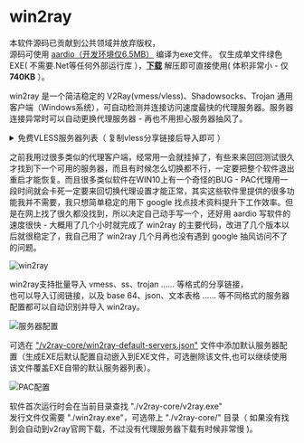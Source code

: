 # win2ray 
本软件源码已贡献到公共领域并放弃版权，  
源码可使用 [aardio（开发环境仅6.5MB）](http://www.aardio.com) 编译为exe文件。  仅生成单文件绿色EXE( 不需要.Net等任何外部运行库 ），**[下载](../../releases/latest)** 解压即可直接使用( 体积非常小 - 仅 **740KB** ）。

win2ray 是一个简洁稳定的 V2Ray(vmess/vless)、Shadowsocks、Trojan 通用客户端（Windows系统），可自动检测并连接访问速度最快的代理服务器。服务器连接异常时可以自动更换代理服务器 - 再也不用担心服务器抽风了。

<details>  <summary>免费VLESS服务器列表（ 复制vless分享链接后导入即可 ）</summary>  <p>
vless://fab73d01-39bc-86d6-3c61-e6a76957d729@v.vulvpstech.xyz:443/?flow=xtls-rprx-direct&host=v.vulvpstech.xyz&tls=xtls#%E7%BE%8E%E5%9B%BD%E8%A5%BF%E9%9B%85%E5%9B%BE_XTLS%2FDirect
vless://4b5f75e2-01ee-2a3b-3007-a4f8c26c75fb@v.vulvpstech.xyz:443/?host=v.vulvpstech.xyz&tls=tls#%E7%BE%8E%E5%9B%BD%E8%A5%BF%E9%9B%85%E5%9B%BE_TLS
vless://4b5f75e2-01ee-2a3b-3007-a4f8c26c75fb@v.vulvpstech.xyz:443/?host=v.vulvpstech.xyz&network=ws&path=%2Fftyyws&sni=v.vulvpstech.xyz&tls=tls#%E7%BE%8E%E5%9B%BD%E8%A5%BF%E9%9B%85%E5%9B%BE_WSS
vless://f5859dd8-95aa-6f5a-8d5a-0829d43b86e3@jp.vulvpstech.xyz:443/?flow=xtls-rprx-direct&host=jp.vulvpstech.xyz&tls=xtls#%E6%97%A5%E6%9C%AC%E4%B8%9C%E4%BA%AC_XTLS%2FDirect
vless://5a6c2d47-0c61-ac54-a4d4-c1fc314ea38e@jp.vulvpstech.xyz:443/?host=jp.vulvpstech.xyz&tls=tls#%E6%97%A5%E6%9C%AC%E4%B8%9C%E4%BA%AC_TLS
vless://f5859dd8-95aa-6f5a-8d5a-0829d43b86e3@jp.vulvpstech.xyz:443/?host=jp.vulvpstech.xyz&network=ws&path=%2Fubdiws&sni=jp.vulvpstech.xyz&tls=tls#%E6%97%A5%E6%9C%AC%E4%B8%9C%E4%BA%AC_WSS
 
注意：如果发现vless服务器无法连接，可在浏览器中先打开一次 http://jp.vulvpstech.xyz/ http://v.vulvpstech.xyz/ 然后再在win2ray中重新连接服务器，注意是浏览器用的是http不是https  
</p></details>  
  
之前我用过很多类似的代理客户端，经常用一会就挂掉了，有些来来回回测试很久才找到下一个可用的服务器，而且有时候怎么切换都不行，一定要把整个软件退出重启才能恢复。而且很多类似软件在WIN10上有一个奇怪的BUG - PAC代理用一段时间就会卡死一定要来回切换代理设置才能正常，其实这些软件里提供的很多功能我并不需要，我只想简单稳定的用下 google 找点技术资料提升下工作效率。但是在网上找了很久都没找到，所以决定自己动手写一个，还好用 aardio 写软件的速度很快 - 大概用了几个小时就完成了 win2ray 的主要代码，改进了几个版本以后就很稳定了，我自己用了 win2ray  几个月再也没有遇到 google 抽风访问不了的问题。  

![win2ray](./screenshots/win2ray.png)

win2ray支持批量导入 vmess、ss、trojan …… 等格式的分享链接，  
也可以导入订阅链接，以及 base 64、json、文本表格 …… 等不同格式的服务器配置都可以自动识别并导入 win2ray。

![服务器配置](./screenshots/config.json.png)

可选在 ["/v2ray-core/win2ray-default-servers.json"](./v2ray-core/win2ray-default-servers.json) 文件中添加默认服务器配置（生成EXE后默认配置自动嵌入到EXE文件，可选删除该文件,也可以继续使用该文件覆盖EXE自带的默认服务器列表）。

![PAC配置](./screenshots/pac.jpg)

软件首次运行时会在当前目录查找 "./v2ray-core/v2ray.exe"   
发行文件仅需要 "./win2ray.exe"，可选带上 "./v2ray-core/" 目录（ 如果没有找到会自动到v2ray官网下载，不过没有代理服务器下载有时候非常慢 )。
